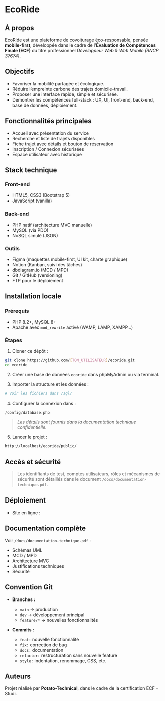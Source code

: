 # EcoRide

## À propos

EcoRide est une plateforme de covoiturage éco-responsable, pensée **mobile-first**, développée dans le cadre de l’**Évaluation de Compétences Finale (ECF)** du titre professionnel *Développeur Web & Web Mobile (RNCP 37674)*.

## Objectifs

- Favoriser la mobilité partagée et écologique.
- Réduire l’empreinte carbone des trajets domicile-travail.
- Proposer une interface rapide, simple et sécurisée.
- Démontrer les compétences full-stack : UX, UI, front-end, back-end, base de données, déploiement.

## Fonctionnalités principales

- Accueil avec présentation du service
- Recherche et liste de trajets disponibles
- Fiche trajet avec détails et bouton de réservation
- Inscription / Connexion sécurisées
- Espace utilisateur avec historique

## Stack technique

### Front-end

- HTML5, CSS3 (Bootstrap 5)
- JavaScript (vanilla)

### Back-end

- PHP natif (architecture MVC manuelle)
- MySQL (via PDO)
- NoSQL simulé (JSON)

### Outils

- Figma (maquettes mobile-first, UI kit, charte graphique)
- Notion (Kanban, suivi des tâches)
- dbdiagram.io (MCD / MPD)
- Git / GitHub (versioning)
- FTP pour le déploiement

## Installation locale

### Prérequis

- PHP 8.2+, MySQL 8+
- Apache avec `mod_rewrite` activé (WAMP, LAMP, XAMPP…)

### Étapes

1. Cloner ce dépôt :
```bash
git clone https://github.com/[TON_UTILISATEUR]/ecoride.git
cd ecoride
```

2. Créer une base de données `ecoride` dans phpMyAdmin ou via terminal.

3. Importer la structure et les données :
```bash
# Voir les fichiers dans /sql/
```

4. Configurer la connexion dans :
```php
/config/database.php
```
> *Les détails sont fournis dans la documentation technique confidentielle.*

5. Lancer le projet :
```bash
http://localhost/ecoride/public/
```

## Accès et sécurité

> Les identifiants de test, comptes utilisateurs, rôles et mécanismes de sécurité sont détaillés dans le document `/docs/documentation-technique.pdf`.

## Déploiement

- Site en ligne :

## Documentation complète

Voir `/docs/documentation-technique.pdf` :
- Schémas UML
- MCD / MPD
- Architecture MVC
- Justifications techniques
- Sécurité

## Convention Git

- **Branches :**
  - `main` → production
  - `dev` → développement principal
  - `feature/*` → nouvelles fonctionnalités

- **Commits :**
  - `feat:` nouvelle fonctionnalité
  - `fix:` correction de bug
  - `docs:` documentation
  - `refactor:` restructuration sans nouvelle feature
  - `style:` indentation, renommage, CSS, etc.

## Auteurs

Projet réalisé par **Potato-Technical**, dans le cadre de la certification ECF – Studi.
